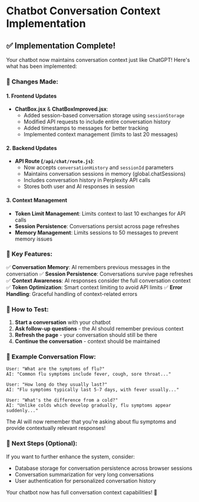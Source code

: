 # Chatbot Conversation Context Implementation

## ✅ Implementation Complete!

Your chatbot now maintains conversation context just like ChatGPT! Here's what has been implemented:

### 🔧 Changes Made:

#### 1. **Frontend Updates**
- **ChatBox.jsx** & **ChatBoxImproved.jsx**:
  - Added session-based conversation storage using `sessionStorage`
  - Modified API requests to include entire conversation history
  - Added timestamps to messages for better tracking
  - Implemented context management (limits to last 20 messages)

#### 2. **Backend Updates**
- **API Route (`/api/chat/route.js`)**:
  - Now accepts `conversationHistory` and `sessionId` parameters
  - Maintains conversation sessions in memory (global.chatSessions)
  - Includes conversation history in Perplexity API calls
  - Stores both user and AI responses in session

#### 3. **Context Management**
- **Token Limit Management**: Limits context to last 10 exchanges for API calls
- **Session Persistence**: Conversations persist across page refreshes
- **Memory Management**: Limits sessions to 50 messages to prevent memory issues

### 🎯 Key Features:

✅ **Conversation Memory**: AI remembers previous messages in the conversation
✅ **Session Persistence**: Conversations survive page refreshes
✅ **Context Awareness**: AI responses consider the full conversation context
✅ **Token Optimization**: Smart context limiting to avoid API limits
✅ **Error Handling**: Graceful handling of context-related errors

### 🧪 How to Test:

1. **Start a conversation** with your chatbot
2. **Ask follow-up questions** - the AI should remember previous context
3. **Refresh the page** - your conversation should still be there
4. **Continue the conversation** - context should be maintained

### 📝 Example Conversation Flow:

```
User: "What are the symptoms of flu?"
AI: "Common flu symptoms include fever, cough, sore throat..."

User: "How long do they usually last?"
AI: "Flu symptoms typically last 5-7 days, with fever usually..."

User: "What's the difference from a cold?"
AI: "Unlike colds which develop gradually, flu symptoms appear suddenly..."
```

The AI will now remember that you're asking about flu symptoms and provide contextually relevant responses!

### 🔄 Next Steps (Optional):

If you want to further enhance the system, consider:
- Database storage for conversation persistence across browser sessions
- Conversation summarization for very long conversations
- User authentication for personalized conversation history

Your chatbot now has full conversation context capabilities! 🎉
